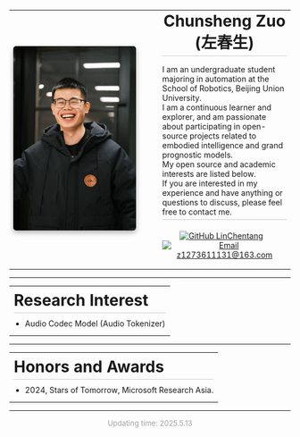 <table style="border: none; border-collapse: collapse; width: 100%;">
  <tr style="border: none;">
    <td style="border: none; width: 240px; vertical-align: middle; padding-right: 20px;">
      <img src="../images/ChunshengZuo休闲.jpg" alt="Chunsheng Zuo Profile Photo" width="220px" style="box-shadow: 0px 4px 10px rgba(0, 0, 0, 0.3); border-radius: 5px;" />
    </td>
    <td style="border: none; vertical-align: middle;">
      <h1 style="margin-top: 0; text-align: center; border-bottom: 1px solid #ccc; padding-bottom: 5px; margin-bottom: 15px;">Chunsheng Zuo (左春生)</h1>
      <p style="text-align: left; border-bottom: 1px solid #ccc; margin-top: 10px; padding-bottom: 5px; margin-bottom:20px;">I am an undergraduate student majoring in automation at the School of Robotics, Beijing Union University.<br>
      I am a continuous learner and explorer, and am passionate about participating in open-source projects related to embodied intelligence and grand prognostic models.<br>
      My open source and academic interests are listed below.<br>
      If you are interested in my experience and have anything or questions to discuss, please feel free to contact me.</p>
      <p style="text-align: center;">
        <a href="https://github.com/LinChentang" target="_blank" rel="noopener noreferrer"><img src="https://img.shields.io/badge/GitHub-LinChentang-blue" alt="GitHub LinChentang"></a>
        &nbsp;&nbsp;
        <a href="mailto:z1273611131@163.com"><img src="https://img.shields.io/badge/Email-z1273611131@163.com-red" alt="Email z1273611131@163.com"></a>
      </p>
    </td>
  </tr>
</table>

---

<table style="border: none; border-collapse: collapse; width: 100%;">
  <tr style="border: none;">
    <td align="left" valign="top" style="border: none; padding: 8px;">
      <h1 style="margin-top: 0; margin-bottom: 10px; border-bottom: 1px solid #ccc; padding-bottom: 5px;">Research Interest</h1>
      <ul style="margin-top: 10px; margin-bottom: 0; padding-left: 20px; list-style-position: outside;">
        <li style="margin-bottom: 5px;">Audio Codec Model (Audio Tokenizer)</li>
        </ul>
    </td>
  </tr>
</table>

---

<table style="border: none; border-collapse: collapse; width: 100%;">
  <tr style="border: none;">
    <td align="left" valign="top" style="border: none; padding: 8px;">
      <h1 style="margin-top: 0; margin-bottom: 10px; border-bottom: 1px solid #ccc; padding-bottom: 5px;">Honors and Awards</h1>
      <ul style="margin-top: 10px; margin-bottom: 0; padding-left: 20px; list-style-position: outside;">
        <li style="margin-bottom: 5px;">2024, Stars of Tomorrow, Microsoft Research Asia.</li>
        </ul>
    </td>
  </tr>
</table>

---

<p style="text-align:center; font-size:small; color:#A0A0A0;">
  Updating time: 2025.5.13
</p>
